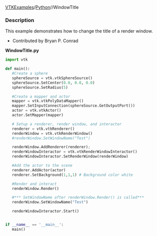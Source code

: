 [VTKExamples](/index/)/[Python](/Python)//WindowTitle

### Description
This example demonstrates how to change the title of a render window.

* Contributed by Bryan P. Conrad

**WindowTitle.py**
```python
import vtk

def main():
   #Create a sphere
   sphereSource = vtk.vtkSphereSource()
   sphereSource.SetCenter(0.0, 0.0, 0.0)
   sphereSource.SetRadius(5)

   #Create a mapper and actor
   mapper = vtk.vtkPolyDataMapper()
   mapper.SetInputConnection(sphereSource.GetOutputPort())
   actor = vtk.vtkActor()
   actor.SetMapper(mapper)

   # Setup a renderer, render window, and interactor
   renderer = vtk.vtkRenderer()
   renderWindow = vtk.vtkRenderWindow()
   #renderWindow.SetWindowName("Test")

   renderWindow.AddRenderer(renderer);
   renderWindowInteractor = vtk.vtkRenderWindowInteractor()
   renderWindowInteractor.SetRenderWindow(renderWindow)

   #Add the actor to the scene
   renderer.AddActor(actor)
   renderer.SetBackground(1,1,1) # Background color white

   #Render and interact
   renderWindow.Render()

   #*** SetWindowName after renderWindow.Render() is called***
   renderWindow.SetWindowName("Test")

   renderWindowInteractor.Start()


if __name__ == '__main__':
   main()
```
